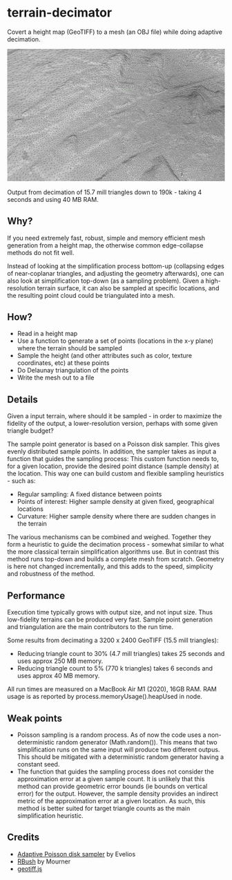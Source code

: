 # terrain-decimator
Covert a height map (GeoTIFF) to a mesh (an OBJ file) while doing adaptive decimation.

![](https://github.com/kristoffer-dyrkorn/terrain-decimator/blob/main/images/mesh.jpg)

Output from decimation of 15.7 mill triangles down to 190k - taking 4 seconds and using 40 MB RAM.

## Why?
If you need extremely fast, robust, simple and memory efficient mesh generation from a height map, the otherwise common edge-collapse methods do not fit well. 

Instead of looking at the simplification process bottom-up (collapsing edges of near-coplanar triangles, and adjusting the geometry afterwards), one can also look at simplification top-down (as a sampling problem). Given a high-resolution terrain surface, it can also be sampled at specific locations, and the resulting point cloud could be triangulated into a mesh. 

## How?

- Read in a height map
- Use a function to generate a set of points (locations in the x-y plane) where the terrain should be sampled
- Sample the height (and other attributes such as color, texture coordinates, etc) at these points
- Do Delaunay triangulation of the points
- Write the mesh out to a file

## Details

Given a input terrain, where should it be sampled - in order to maximize the fidelity of the output, a lower-resolution version, perhaps with some given triangle budget?

The sample point generator is based on a Poisson disk sampler. This gives evenly distributed sample points. In addition, the sampler takes as input a function that guides the sampling process: This custom function needs to, for a given location, provide the desired point distance (sample density) at the location. This way one can build custom and flexible sampling heuristics - such as:

- Regular sampling: A fixed distance between points
- Points of interest: Higher sample density at given fixed, geographical locations
- Curvature: Higher sample density where there are sudden changes in the terrain

The various mechanisms can be combined and weighed. Together they form a heuristic to guide the decimation process - somewhat similar to what the more classical terrain simplification algorithms use. But in contrast this method runs top-down and builds a complete mesh from scratch. Geometry is here not changed incrementally, and this adds to the speed, simplicity and robustness of the method.

## Performance

Execution time typically grows with output size, and not input size. Thus low-fidelity terrains can be produced very fast. Sample point generation and triangulation are the main contributors to the run time.

Some results from decimating a 3200 x 2400 GeoTIFF (15.5 mill triangles):

- Reducing triangle count to 30% (4.7 mill triangles) takes 25 seconds and uses approx 250 MB memory.
- Reducing triangle count to 5% (770 k triangles) takes 6 seconds and uses approx 40 MB memory.

All run times are measured on a MacBook Air M1 (2020), 16GB RAM. RAM usage is as reported by process.memoryUsage().heapUsed in node.

## Weak points

- Poisson sampling is a random process. As of now the code uses a non-deterministic random generator (Math.random()). This means that two simplification runs on the same input will produce two different outpus. This should be mitigated with a deterministic random generator having a constant seed.
- The function that guides the sampling process does not consider the approximation error at a given sample count. It is unlikely that this method can provide geometric error bounds (ie bounds on vertical error) for the output. However, the sample density provides an indirect metric of the approximation error at a given location. As such, this method is better suited for target triangle counts as the main simplification heuristic. 

## Credits

- [Adaptive Poisson disk sampler](https://github.com/Evelios/adaptive-poisson-sampling) by Evelios
- [RBush](https://github.com/mourner/rbush) by Mourner
- [geotiff.js](https://github.com/geotiffjs/geotiff.js/)
